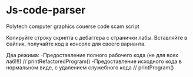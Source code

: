# Js-code-parser
Polytech computer graphics couerse code scam script

Копируйте строку скрипта с дебаггера с странички лабы. Вставляйте в файлик, получайте код в консоле для своего варианта.

Два режима: 
-Предоставление полного рабочего кода (не для всех лаб!!!) // printRefactoredProgram()
-Предоставление исходного кода в нормальном виде, с удалением служебного кода // printProgram()
